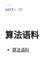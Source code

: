 ```yaml
---
sort: 16
---
```


# 算法语料

* [算法语料](https://kg-nlp.github.io/Algorithm-Project-Manual/算法语料/爬虫工程)

  

